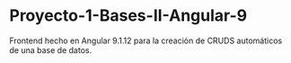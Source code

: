 # Proyecto-1-Bases-II-Angular-9
Frontend hecho en Angular 9.1.12 para la creación de CRUDS automáticos de una base de datos.
